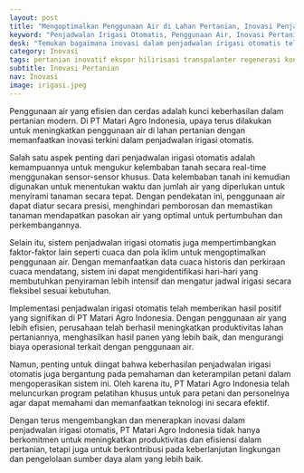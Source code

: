 ```yaml
---
layout: post
title: "Mengoptimalkan Penggunaan Air di Lahan Pertanian, Inovasi Penjadwalan Irigasi Otomatis"
keyword: "Penjadwalan Irigasi Otomatis, Penggunaan Air, Inovasi Pertanian, PT Matari Agro Indonesia, Pengelolaan Sumber Daya Alam"
desk: "Temukan bagaimana inovasi dalam penjadwalan irigasi otomatis telah membantu PT Matari Agro Indonesia mengoptimalkan penggunaan air di lahan pertaniannya, memperbaiki hasil panen, dan menjaga keberlanjutan lingkungan."
category: Inovasi
tags: pertanian inovatif ekspor hilirisasi transpalanter regenerasi konsultan ketahanan pangan
subtitle: Inovasi Pertanian
nav: Inovasi
image: irigasi.jpeg
---
```


Penggunaan air yang efisien dan cerdas adalah kunci keberhasilan dalam pertanian modern. Di PT Matari Agro Indonesia, upaya terus dilakukan untuk meningkatkan penggunaan air di lahan pertanian dengan memanfaatkan inovasi terkini dalam penjadwalan irigasi otomatis.

Salah satu aspek penting dari penjadwalan irigasi otomatis adalah kemampuannya untuk mengukur kelembaban tanah secara real-time menggunakan sensor-sensor khusus. Data kelembaban tanah ini kemudian digunakan untuk menentukan waktu dan jumlah air yang diperlukan untuk menyirami tanaman secara tepat. Dengan pendekatan ini, penggunaan air dapat diatur secara presisi, menghindari pemborosan dan memastikan tanaman mendapatkan pasokan air yang optimal untuk pertumbuhan dan perkembangannya.

Selain itu, sistem penjadwalan irigasi otomatis juga mempertimbangkan faktor-faktor lain seperti cuaca dan pola iklim untuk mengoptimalkan penggunaan air. Dengan memanfaatkan data cuaca historis dan perkiraan cuaca mendatang, sistem ini dapat mengidentifikasi hari-hari yang membutuhkan penyiraman lebih intensif dan mengatur jadwal irigasi secara fleksibel sesuai kebutuhan.

Implementasi penjadwalan irigasi otomatis telah memberikan hasil positif yang signifikan di PT Matari Agro Indonesia. Dengan penggunaan air yang lebih efisien, perusahaan telah berhasil meningkatkan produktivitas lahan pertaniannya, menghasilkan hasil panen yang lebih baik, dan mengurangi biaya operasional terkait dengan penggunaan air.

Namun, penting untuk diingat bahwa keberhasilan penjadwalan irigasi otomatis juga bergantung pada pemahaman dan keterampilan petani dalam mengoperasikan sistem ini. Oleh karena itu, PT Matari Agro Indonesia telah meluncurkan program pelatihan khusus untuk para petani dan personelnya agar dapat memahami dan memanfaatkan teknologi ini secara efektif.

Dengan terus mengembangkan dan menerapkan inovasi dalam penjadwalan irigasi otomatis, PT Matari Agro Indonesia tidak hanya berkomitmen untuk meningkatkan produktivitas dan efisiensi dalam pertanian, tetapi juga untuk berkontribusi pada keberlanjutan lingkungan dan pengelolaan sumber daya alam yang lebih baik.